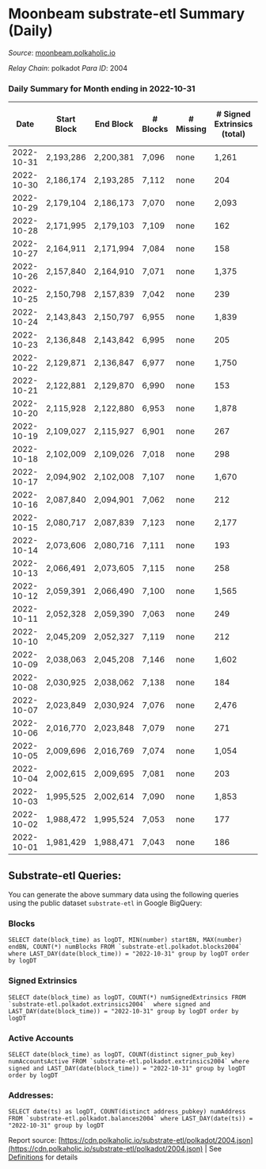 # Moonbeam substrate-etl Summary (Daily)

_Source_: [moonbeam.polkaholic.io](https://moonbeam.polkaholic.io)

*Relay Chain*: polkadot
*Para ID*: 2004



### Daily Summary for Month ending in 2022-10-31


| Date | Start Block | End Block | # Blocks | # Missing | # Signed Extrinsics (total) | # Active Accounts | # Addresses with Balances | # Events | # Transfers | # XCM Transfers In | # XCM Transfers Out |
| ---- | ----------- | --------- | -------- | --------- | --------------------------- | ----------------- | ------------------------- | -------- | ----------- | ------------------ | ------------------- |
| 2022-10-31 | 2,193,286 | 2,200,381 | 7,096 | none  | 1,261 | 131 | 890,652 | 720,899 | 16,584 ($5,688,016.23) | 128 ($405,796.23) | 104 ($1,619,042.84) |
| 2022-10-30 | 2,186,174 | 2,193,285 | 7,112 | none  | 204 | 115 |  | 806,777 | 20,682 ($7,442,656.89) | 133 ($1,205,777.65) | 96 ($525,117.64) |
| 2022-10-29 | 2,179,104 | 2,186,173 | 7,070 | none  | 2,093 | 109 | 862,204 | 868,588 | 30,037 ($3,845,594.41) | 180 ($685,305.59) | 134 ($712,238.00) |
| 2022-10-28 | 2,171,995 | 2,179,103 | 7,109 | none  | 162 | 97 | 845,096 | 650,207 | 20,097 ($7,948,825.10) | 179 ($2,262,327.38) | 119 ($550,962.76) |
| 2022-10-27 | 2,164,911 | 2,171,994 | 7,084 | none  | 158 | 100 | 832,164 | 590,168 | 12,859 ($4,587,895.25) | 119 ($703,790.99) | 96 ($243,180.38) |
| 2022-10-26 | 2,157,840 | 2,164,910 | 7,071 | none  | 1,375 | 110 | 814,326 | 676,395 | 20,544 ($10,202,832.21) | 180 ($2,043,342.33) | 137 ($568,771.75) |
| 2022-10-25 | 2,150,798 | 2,157,839 | 7,042 | none  | 239 | 123 |  | 725,758 | 17,850 ($6,730,441.12) | 180 ($402,902.93) | 149 ($515,935.48) |
| 2022-10-24 | 2,143,843 | 2,150,797 | 6,955 | none  | 1,839 | 95 |  | 910,706 | 29,777 ($4,158,802.42) | 124 ($243,531.82) | 118 ($348,656.03) |
| 2022-10-23 | 2,136,848 | 2,143,842 | 6,995 | none  | 205 | 116 |  | 732,436 | 17,948 ($10,030,790.23) | 112 ($180,815.48) | 102 ($897,929.15) |
| 2022-10-22 | 2,129,871 | 2,136,847 | 6,977 | none  | 1,750 | 110 |  | 735,443 | 16,074 ($6,531,468.86) | 117 ($271,725.93) | 92 ($263,858.48) |
| 2022-10-21 | 2,122,881 | 2,129,870 | 6,990 | none  | 153 | 92 |  | 799,366 | 17,235 ($6,010,889.36) | 204 ($306,497.84) | 170 ($394,080.68) |
| 2022-10-20 | 2,115,928 | 2,122,880 | 6,953 | none  | 1,878 | 107 |  | 1,082,922 | 24,923 ($7,118,986.65) | 188 ($268,978.91) | 155 ($260,507.34) |
| 2022-10-19 | 2,109,027 | 2,115,927 | 6,901 | none  | 267 | 119 |  | 1,623,885 | 44,249 ($10,286,500.63) | 151 ($240,461.50) | 123 ($403,146.79) |
| 2022-10-18 | 2,102,009 | 2,109,026 | 7,018 | none  | 298 | 132 | 483,843 | 1,505,313 | 70,473 ($14,651,327.02) | 172 ($448,615.01) | 125 ($270,783.77) |
| 2022-10-17 | 2,094,902 | 2,102,008 | 7,107 | none  | 1,670 | 122 |  | 582,443 | 13,587 ($7,286,666.13) | 192 ($138,330.12) | 141 ($285,337.15) |
| 2022-10-16 | 2,087,840 | 2,094,901 | 7,062 | none  | 212 | 121 | 308,721 | 736,726 | 16,530 ($13,383,193.32) | 159 ($351,238.13) | 138 ($436,888.30) |
| 2022-10-15 | 2,080,717 | 2,087,839 | 7,123 | none  | 2,177 | 108 | 308,450 | 555,693 | 13,853 ($5,802,456.73) | 142 ($264,682.88) | 126 ($327,356.85) |
| 2022-10-14 | 2,073,606 | 2,080,716 | 7,111 | none  | 193 | 112 | 306,197 | 518,070 | 10,846 ($8,422,280.16) | 202 ($352,563.22) | 197 ($617,290.80) |
| 2022-10-13 | 2,066,491 | 2,073,605 | 7,115 | none  | 258 | 131 | 305,994 | 681,944 | 13,852 ($12,597,168.21) | 198 ($844,318.37) | 209 ($428,944.77) |
| 2022-10-12 | 2,059,391 | 2,066,490 | 7,100 | none  | 1,565 | 97 | 305,651 | 573,050 | 12,312 ($15,462,431.57) | 176 ($1,146,110.91) | 187 ($676,077.73) |
| 2022-10-11 | 2,052,328 | 2,059,390 | 7,063 | none  | 249 | 114 |  | 623,523 | 12,472 ($22,037,718.19) | 176 ($332,852.28) | 341 ($210,824.77) |
| 2022-10-10 | 2,045,209 | 2,052,327 | 7,119 | none  | 212 | 105 |  | 627,399 | 11,644 ($6,066,819.33) | 173 ($131,972.34) | 422 ($215,450.32) |
| 2022-10-09 | 2,038,063 | 2,045,208 | 7,146 | none  | 1,602 | 112 | 304,800 | 490,569 | 11,402 ($3,622,518.57) | 123 ($278,139.79) | 97 ($245,264.26) |
| 2022-10-08 | 2,030,925 | 2,038,062 | 7,138 | none  | 184 | 110 | 304,469 | 498,701 | 9,314 ($2,323,707.47) | 112 ($1,004,239.01) | 110 ($421,896.93) |
| 2022-10-07 | 2,023,849 | 2,030,924 | 7,076 | none  | 2,476 | 123 | 304,208 | 548,671 | 10,967 ($3,444,138.36) | 122 ($256,193.57) | 104 ($520,909.12) |
| 2022-10-06 | 2,016,770 | 2,023,848 | 7,079 | none  | 271 | 145 | 303,858 | 613,545 | 13,173 ($15,249,624.09) | 222 ($351,406.81) | 188 ($738,647.98) |
| 2022-10-05 | 2,009,696 | 2,016,769 | 7,074 | none  | 1,054 | 116 | 303,340 | 491,966 | 10,494 ($3,392,657.24) | 142 ($429,471.57) | 150 ($235,966.69) |
| 2022-10-04 | 2,002,615 | 2,009,695 | 7,081 | none  | 203 | 100 | 303,063 | 532,311 | 9,825 ($3,437,937.34) | 130 ($360,339.74) | 150 ($259,577.03) |
| 2022-10-03 | 1,995,525 | 2,002,614 | 7,090 | none  | 1,853 | 112 |  | 551,756 | 11,808 ($2,798,182.20) | 145 ($74,681.92) | 131 ($129,887.07) |
| 2022-10-02 | 1,988,472 | 1,995,524 | 7,053 | none  | 177 | 101 |  | 517,640 | 11,268 ($3,535,942.86) | 151 ($534,476.49) | 96 ($450,940.37) |
| 2022-10-01 | 1,981,429 | 1,988,471 | 7,043 | none  | 186 | 106 |  | 549,597 | 12,709 ($3,149,835.17) | 129 ($297,482.58) | 112 ($216,047.41) |

## Substrate-etl Queries:
You can generate the above summary data using the following queries using the public dataset `substrate-etl` in Google BigQuery:


### Blocks
```
SELECT date(block_time) as logDT, MIN(number) startBN, MAX(number) endBN, COUNT(*) numBlocks FROM `substrate-etl.polkadot.blocks2004`  where LAST_DAY(date(block_time)) = "2022-10-31" group by logDT order by logDT
```


### Signed Extrinsics
```
SELECT date(block_time) as logDT, COUNT(*) numSignedExtrinsics FROM `substrate-etl.polkadot.extrinsics2004`  where signed and LAST_DAY(date(block_time)) = "2022-10-31" group by logDT order by logDT
```


### Active Accounts
```
SELECT date(block_time) as logDT, COUNT(distinct signer_pub_key) numAccountsActive FROM `substrate-etl.polkadot.extrinsics2004` where signed and LAST_DAY(date(block_time)) = "2022-10-31" group by logDT order by logDT
```


### Addresses:
```
SELECT date(ts) as logDT, COUNT(distinct address_pubkey) numAddress FROM `substrate-etl.polkadot.balances2004` where LAST_DAY(date(ts)) = "2022-10-31" group by logDT
```



Report source: [https://cdn.polkaholic.io/substrate-etl/polkadot/2004.json](https://cdn.polkaholic.io/substrate-etl/polkadot/2004.json) | See [Definitions](/DEFINITIONS.md) for details
